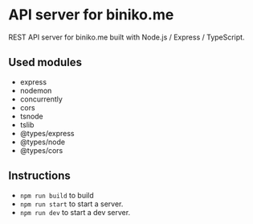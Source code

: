 # API server for biniko.me

REST API server for biniko.me built with Node.js / Express / TypeScript.

## Used modules

* express
* nodemon
* concurrently
* cors
* tsnode
* tslib
* @types/express
* @types/node
* @types/cors

## Instructions

* `npm run build` to build
* `npm run start` to start a server.
* `npm run dev` to start a dev server.
